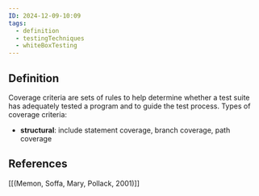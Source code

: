 ```yaml
---
ID: 2024-12-09-10:09
tags:
  - definition
  - testingTechniques
  - whiteBoxTesting
---
```

## Definition

Coverage criteria are sets of rules to help determine whether a test suite has adequately tested a program and to guide the test process. Types of coverage criteria:
- **structural**: include statement coverage, branch coverage, path coverage

## References
[[(Memon, Soffa, Mary, Pollack, 2001)]]